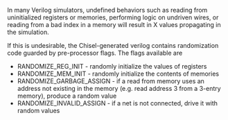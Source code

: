 In many Verilog simulators, undefined behaviors such as reading from uninitialized registers or memories, performing logic on undriven wires, or reading from a bad index in a memory will result in X values propagating in the simulation.

If this is undesirable, the Chisel-generated verilog contains randomization code guarded by pre-processor flags. The flags available are

 * RANDOMIZE_REG_INIT - randomly initialize the values of registers
 * RANDOMIZE_MEM_INIT - randomly initialize the contents of memories
 * RANDOMIZE_GARBAGE_ASSIGN - if a read from memory uses an address not existing in the memory (e.g. read address 3 from a 3-entry memory), produce a random value
 * RANDOMIZE_INVALID_ASSIGN - if a net is not connected, drive it with random values